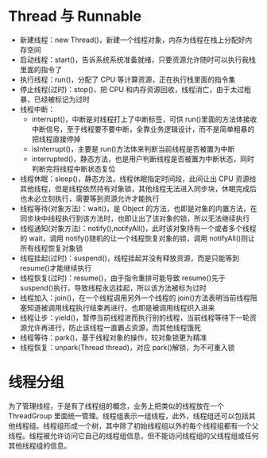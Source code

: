 # Thread 与 Runnable

- 新建线程：new Thread()，新建一个线程对象，内存为线程在栈上分配好内存空间
- 启动线程：start()，告诉系统系统准备就绪，只要资源允许随时可以执行我栈里面的指令了
- 执行线程：run()，分配了 CPU 等计算资源，正在执行栈里面的指令集
- 停止线程(过时)：stop()，把 CPU 和内存资源回收，线程消亡，由于太过粗暴，已经被标记为过时
- 线程中断：
  - interrupt()，中断是对线程打上了中断标签，可供 run()里面的方法体接收中断信号，至于线程要不要中断，全靠业务逻辑设计，而不是简单粗暴的把线程直接停掉
  - isInterrupt()，主要是 run()方法体来判断当前线程是否被置为中断
  - interrupted()，静态方法，也是用户判断线程是否被置为中断状态，同时判断完将线程中断状态复位
- 线程休眠：sleep()，静态方法，线程休眠指定时间段，此间让出 CPU 资源给其他线程，但是线程依然持有对象锁，其他线程无法进入同步块，休眠完成后也未必立刻执行，需要等到资源允许才能执行
- 线程等待(对象方法)：wait()，是 Object 的方法，也即是对象的内置方法，在同步块中线程执行到该方法时，也即让出了该对象的锁，所以无法继续执行
- 线程通知(对象方法)：notify(),notifyAll()，此时该对象持有一个或者多个线程的 wait，调用 notify()随机的让一个线程恢复对象的锁，调用 notifyAll()则让所有线程恢复对象锁
- 线程挂起(过时)：suspend()，线程挂起并没有释放资源，而是只能等到 resume()才能继续执行
- 线程恢复(过时)：resume()，由于指令重排可能导致 resume()先于 suspend()执行，导致线程永远挂起，所以该方法被标为过时
- 线程加入：join()，在一个线程调用另外一个线程的 join()方法表明当前线程阻塞知道被调用线程执行结束再进行，也即是被调用线程织入进来
- 线程让步：yield()，暂停当前线程进而执行别的线程，当前线程等待下一轮资源允许再进行，防止该线程一直霸占资源，而其他线程饿死
- 线程等待：park()，基于线程对象的操作，较对象锁更为精准
- 线程恢复：unpark(Thread thread)，对应 park()解锁，为不可重入锁

# 线程分组

为了管理线程，于是有了线程组的概念，业务上把类似的线程放在一个 ThreadGroup 里面统一管理。线程组表示一组线程，此外，线程组还可以包括其他线程组。线程组形成一个树，其中除了初始线程组以外的每个线程组都有一个父线程。线程被允许访问它自己的线程组信息，但不能访问线程组的父线程组或任何其他线程组的信息。
